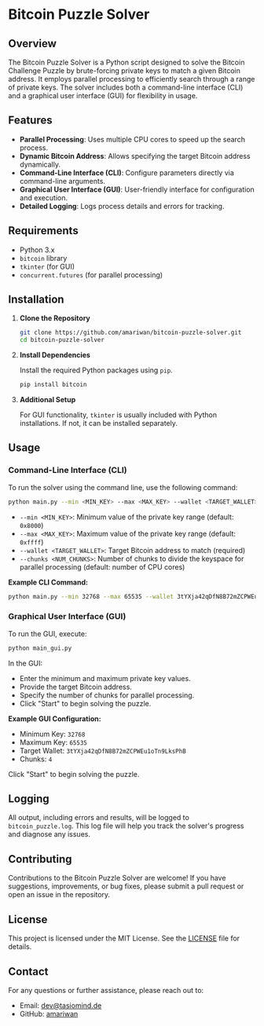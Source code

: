# Bitcoin Puzzle Solver

## Overview

The Bitcoin Puzzle Solver is a Python script designed to solve the Bitcoin Challenge Puzzle by brute-forcing private keys to match a given Bitcoin address. It employs parallel processing to efficiently search through a range of private keys. The solver includes both a command-line interface (CLI) and a graphical user interface (GUI) for flexibility in usage.

## Features

- **Parallel Processing**: Uses multiple CPU cores to speed up the search process.
- **Dynamic Bitcoin Address**: Allows specifying the target Bitcoin address dynamically.
- **Command-Line Interface (CLI)**: Configure parameters directly via command-line arguments.
- **Graphical User Interface (GUI)**: User-friendly interface for configuration and execution.
- **Detailed Logging**: Logs process details and errors for tracking.

## Requirements

- Python 3.x
- `bitcoin` library
- `tkinter` (for GUI)
- `concurrent.futures` (for parallel processing)

## Installation

1. **Clone the Repository**

   ```bash
   git clone https://github.com/amariwan/bitcoin-puzzle-solver.git
   cd bitcoin-puzzle-solver
   ```

2. **Install Dependencies**

   Install the required Python packages using `pip`. 

   ```bash
   pip install bitcoin
   ```

3. **Additional Setup**

   For GUI functionality, `tkinter` is usually included with Python installations. If not, it can be installed separately.

## Usage

### Command-Line Interface (CLI)

To run the solver using the command line, use the following command:

```bash
python main.py --min <MIN_KEY> --max <MAX_KEY> --wallet <TARGET_WALLET> --chunks <NUM_CHUNKS>
```

- `--min <MIN_KEY>`: Minimum value of the private key range (default: `0x8000`)
- `--max <MAX_KEY>`: Maximum value of the private key range (default: `0xffff`)
- `--wallet <TARGET_WALLET>`: Target Bitcoin address to match (required)
- `--chunks <NUM_CHUNKS>`: Number of chunks to divide the keyspace for parallel processing (default: number of CPU cores)

**Example CLI Command:**

```bash
python main.py --min 32768 --max 65535 --wallet 3tYXja42qDfN8B72mZCPWEu1oTn9LksPhB --chunks 4
```

### Graphical User Interface (GUI)

To run the GUI, execute:

```bash
python main_gui.py
```

In the GUI:
- Enter the minimum and maximum private key values.
- Provide the target Bitcoin address.
- Specify the number of chunks for parallel processing.
- Click "Start" to begin solving the puzzle.

**Example GUI Configuration:**

- Minimum Key: `32768`
- Maximum Key: `65535`
- Target Wallet: `3tYXja42qDfN8B72mZCPWEu1oTn9LksPhB`
- Chunks: `4`

Click "Start" to begin solving the puzzle.

## Logging

All output, including errors and results, will be logged to `bitcoin_puzzle.log`. This log file will help you track the solver's progress and diagnose any issues.

## Contributing

Contributions to the Bitcoin Puzzle Solver are welcome! If you have suggestions, improvements, or bug fixes, please submit a pull request or open an issue in the repository.

## License

This project is licensed under the MIT License. See the [LICENSE](LICENSE) file for details.

## Contact

For any questions or further assistance, please reach out to:

- Email: [dev@tasiomind.de](mailto:dev@tasiomind.de)
- GitHub: [amariwan](https://github.com/amariwan)

